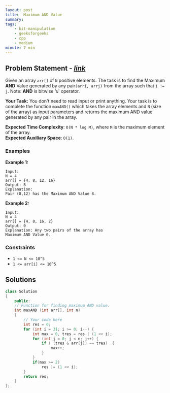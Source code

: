 ```yaml
---
layout: post
title:  Maximum AND Value
summary:
tags:
    - bit-manipulation
    - geeksforgeeks
    - cpp
    - medium
minute: 7 min
---
```


## Problem Statement - [*link*](https://practice.geeksforgeeks.org/problems/maximum-and-value-1587115620/1)  

Given an array `arr[]` of `N` positive elements. The task is to find the Maximum **AND** Value generated by any pair`(arri, arrj)` from the array such that `i != j`.
Note: **AND** is bitwise '`&`' operator.

**Your Task:** 
You don't need to read input or print anything. Your task is to complete the function `maxAND()` which takes the array elements and `N` (size of the array) as input parameters and returns the maximum AND value generated by any pair in the array. 

**Expected Time Complexity**: `O(N * log M)`, where `M` is the maximum element of the array.     
**Expected Auxiliary Space**: `O(1)`.


### Examples

**Example 1:**   
```
Input: 
N = 4
arr[] = {4, 8, 12, 16}
Output: 8
Explanation:
Pair (8,12) has the Maximum AND Value 8.
```

**Example 2:**   
```
Input:
N = 4
arr[] = {4, 8, 16, 2}
Output: 0
Explanation: Any two pairs of the array has 
Maximum AND Value 0.
```

### Constraints

+ `1 <= N <= 10^5`
+ `1 <= arr[i] <= 10^5`

## Solutions

```cpp
class Solution
{
    public:
    // Function for finding maximum AND value.
    int maxAND (int arr[], int n)
    {
        // Your code here
        int res = 0;
        for (int i = 31; i >= 0; i--) {
            int max = 0, tres = res | (1 << i);
            for (int j = 0; j < n; j++) {
                if ( (tres & arr[j]) == tres)  {
                    max++;
                }
            }
            if(max >= 2)
                res |= (1 << i);
        }
        return res;
    }
};
```

